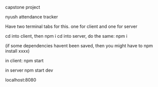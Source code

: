 capstone project

nyush attendance tracker

Have two terminal tabs for this. one for client and one for server

cd into client, then npm i 
cd into server, do the same: npm i

(if some dependencies havent been saved, then you might have to npm install xxxx)

in client:
npm start 

in server
npm start dev

localhost:8080

